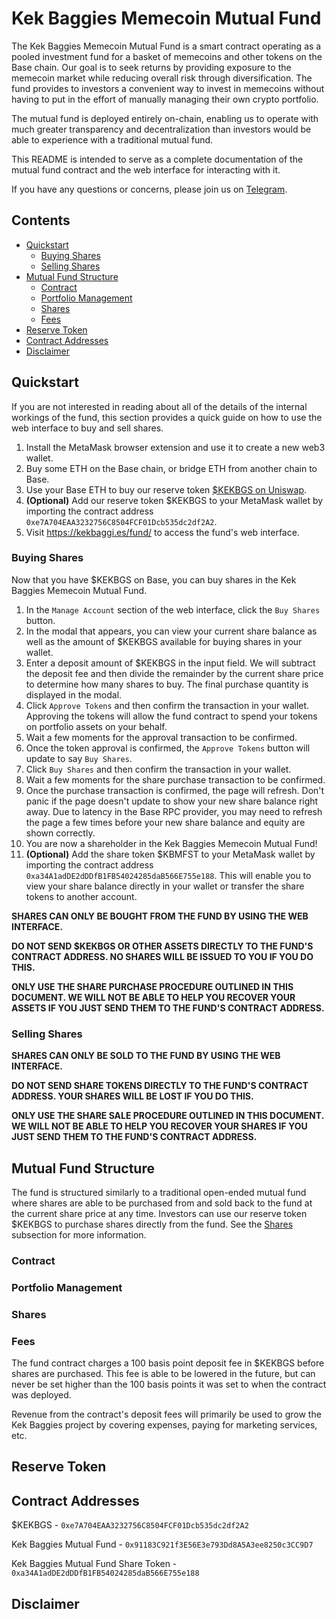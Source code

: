 # Kek Baggies Memecoin Mutual Fund

The Kek Baggies Memecoin Mutual Fund is a smart contract operating as a pooled investment fund for a basket of memecoins and other tokens on the Base chain.
Our goal is to seek returns by providing exposure to the memecoin market while reducing overall risk through diversification.
The fund provides to investors a convenient way to invest in memecoins without having to put in the effort of manually managing their own crypto portfolio.

The mutual fund is deployed entirely on-chain, enabling us to operate with much greater transparency and decentralization than investors would be
able to experience with a traditional mutual fund.

This README is intended to serve as a complete documentation of the mutual fund contract and the web interface for interacting with it.

If you have any questions or concerns, please join us on [Telegram](https://t.me/KekBaggiesToken).

## Contents
* [Quickstart](#quickstart)
    * [Buying Shares](#buying-shares)
    * [Selling Shares](#selling-shares)
* [Mutual Fund Structure](#mutual-fund-structure)
    * [Contract](#contract)
    * [Portfolio Management](#portfolio-management)
    * [Shares](#shares)
    * [Fees](#fees)
* [Reserve Token](#reserve-token)
* [Contract Addresses](#contract-addresses)
* [Disclaimer](#disclaimer)

## Quickstart
If you are not interested in reading about all of the details of the internal workings of the fund, this section provides
a quick guide on how to use the web interface to buy and sell shares.

1. Install the MetaMask browser extension and use it to create a new web3 wallet.
2. Buy some ETH on the Base chain, or bridge ETH from another chain to Base.
3. Use your Base ETH to buy our reserve token [$KEKBGS on Uniswap](https://app.uniswap.org/swap?outputCurrency=0xe7A704EAA3232756C8504FCF01Dcb535dc2df2A2&chain=base).
4. **(Optional)** Add our reserve token $KEKBGS to your MetaMask wallet by importing the contract address `0xe7A704EAA3232756C8504FCF01Dcb535dc2df2A2`.
5. Visit https://kekbaggi.es/fund/ to access the fund's web interface.

### Buying Shares
Now that you have $KEKBGS on Base, you can buy shares in the Kek Baggies Memecoin Mutual Fund.

1. In the `Manage Account` section of the web interface, click the `Buy Shares` button.
2. In the modal that appears, you can view your current share balance as well as the amount of $KEKBGS available for buying shares in your wallet.
3. Enter a deposit amount of $KEKBGS in the input field. We will subtract the deposit fee and then divide the
remainder by the current share price to determine how many shares to buy. The final purchase quantity is displayed in the modal.
4. Click `Approve Tokens` and then confirm the transaction in your wallet. Approving the tokens will allow the fund
contract to spend your tokens on portfolio assets on your behalf.
5. Wait a few moments for the approval transaction to be confirmed.
6. Once the token approval is confirmed, the `Approve Tokens` button will update to say `Buy Shares`.
7. Click `Buy Shares` and then confirm the transaction in your wallet.
8. Wait a few moments for the share purchase transaction to be confirmed.
9. Once the purchase transaction is confirmed, the page will refresh. Don't panic if the page doesn't update to show your new share balance right away.
Due to latency in the Base RPC provider, you may need to refresh the page a few times before your new share balance and equity are shown correctly.
10. You are now a shareholder in the Kek Baggies Memecoin Mutual Fund!
11. **(Optional)** Add the share token $KBMFST to your MetaMask wallet by importing the contract address `0xa34A1adDE2dDDfB1FB54024285daB566E755e188`.
This will enable you to view your share balance directly in your wallet or transfer the share tokens to another account.

**SHARES CAN ONLY BE BOUGHT FROM THE FUND BY USING THE WEB INTERFACE.**

**DO NOT SEND $KEKBGS OR OTHER ASSETS DIRECTLY TO THE FUND'S CONTRACT ADDRESS. NO SHARES WILL BE ISSUED TO YOU IF YOU DO THIS.**

**ONLY USE THE SHARE PURCHASE PROCEDURE OUTLINED IN THIS DOCUMENT. WE WILL NOT BE ABLE TO HELP YOU RECOVER YOUR ASSETS IF YOU JUST SEND THEM TO THE FUND'S CONTRACT ADDRESS.**

### Selling Shares
**SHARES CAN ONLY BE SOLD TO THE FUND BY USING THE WEB INTERFACE.**

**DO NOT SEND SHARE TOKENS DIRECTLY TO THE FUND'S CONTRACT ADDRESS. YOUR SHARES WILL BE LOST IF YOU DO THIS.**

**ONLY USE THE SHARE SALE PROCEDURE OUTLINED IN THIS DOCUMENT. WE WILL NOT BE ABLE TO HELP YOU RECOVER YOUR SHARES IF YOU JUST SEND THEM TO THE FUND'S CONTRACT ADDRESS.**
## Mutual Fund Structure
The fund is structured similarly to a traditional open-ended mutual fund where shares are able to be purchased from and sold back to the fund at the current share price at any time.
Investors can use our reserve token $KEKBGS to purchase shares directly from the fund.
See the [Shares](#shares) subsection for more information.

### Contract

### Portfolio Management

### Shares

### Fees
The fund contract charges a 100 basis point deposit fee in $KEKBGS before shares are purchased. This fee is able to be lowered in the future,
but can never be set higher than the 100 basis points it was set to when the contract was deployed.

Revenue from the contract's deposit fees will primarily be used to grow the Kek Baggies project by covering expenses,
paying for marketing services, etc.

## Reserve Token

## Contract Addresses
$KEKBGS - `0xe7A704EAA3232756C8504FCF01Dcb535dc2df2A2`

Kek Baggies Mutual Fund - `0x91183C921f3E56E3e793Dd8A5A3ee8250c3CC9D7`

Kek Baggies Mutual Fund Share Token - `0xa34A1adDE2dDDfB1FB54024285daB566E755e188`

## Disclaimer
